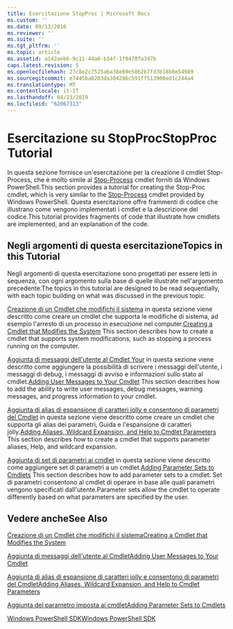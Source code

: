 ```yaml
---
title: Esercitazione StopProc | Microsoft Docs
ms.custom: ''
ms.date: 09/13/2016
ms.reviewer: ''
ms.suite: ''
ms.tgt_pltfrm: ''
ms.topic: article
ms.assetid: a142aeb6-9c11-44a0-b34f-1f9470fa347b
caps.latest.revision: 5
ms.openlocfilehash: 27c8e2c7525aba38e69e50b2b7fd3b18b8e54989
ms.sourcegitcommit: e7445ba8203da304286c591ff513900ad1c244a4
ms.translationtype: MT
ms.contentlocale: it-IT
ms.lasthandoff: 04/23/2019
ms.locfileid: "62067313"
---
```

# <a name="stopproc-tutorial"></a><span data-ttu-id="175f1-102">Esercitazione su StopProc</span><span class="sxs-lookup"><span data-stu-id="175f1-102">StopProc Tutorial</span></span>

<span data-ttu-id="175f1-103">In questa sezione fornisce un'esercitazione per la creazione il cmdlet Stop-Process, che è molto simile al [Stop-Process](/powershell/module/Microsoft.PowerShell.Management/Stop-Process) cmdlet forniti da Windows PowerShell.</span><span class="sxs-lookup"><span data-stu-id="175f1-103">This section provides a tutorial for creating the Stop-Proc cmdlet, which is very similar to the [Stop-Process](/powershell/module/Microsoft.PowerShell.Management/Stop-Process) cmdlet provided by Windows PowerShell.</span></span> <span data-ttu-id="175f1-104">Questa esercitazione offre frammenti di codice che illustrano come vengono implementati i cmdlet e la descrizione del codice.</span><span class="sxs-lookup"><span data-stu-id="175f1-104">This tutorial provides fragments of code that illustrate how cmdlets are implemented, and an explanation of the code.</span></span>

## <a name="topics-in-this-tutorial"></a><span data-ttu-id="175f1-105">Negli argomenti di questa esercitazione</span><span class="sxs-lookup"><span data-stu-id="175f1-105">Topics in this Tutorial</span></span>

<span data-ttu-id="175f1-106">Negli argomenti di questa esercitazione sono progettati per essere letti in sequenza, con ogni argomento sulla base di quelle illustrate nell'argomento precedente.</span><span class="sxs-lookup"><span data-stu-id="175f1-106">The topics in this tutorial are designed to be read sequentially, with each topic building on what was discussed in the previous topic.</span></span>

<span data-ttu-id="175f1-107">[Creazione di un Cmdlet che modifichi il sistema](./creating-a-cmdlet-that-modifies-the-system.md) in questa sezione viene descritto come creare un cmdlet che supporta le modifiche di sistema, ad esempio l'arresto di un processo in esecuzione nel computer.</span><span class="sxs-lookup"><span data-stu-id="175f1-107">[Creating a Cmdlet that Modifies the System](./creating-a-cmdlet-that-modifies-the-system.md) This section describes how to create a cmdlet that supports system modifications, such as stopping a process running on the computer.</span></span>

<span data-ttu-id="175f1-108">[Aggiunta di messaggi dell'utente al Cmdlet Your](./adding-user-messages-to-your-cmdlet.md) in questa sezione viene descritto come aggiungere la possibilità di scrivere i messaggi dell'utente, i messaggi di debug, i messaggi di avviso e informazioni sullo stato al cmdlet.</span><span class="sxs-lookup"><span data-stu-id="175f1-108">[Adding User Messages to Your Cmdlet](./adding-user-messages-to-your-cmdlet.md) This section describes how to add the ability to write user messages, debug messages, warning messages, and progress information to your cmdlet.</span></span>

<span data-ttu-id="175f1-109">[Aggiunta di alias di espansione di caratteri jolly e consentono di parametri del Cmdlet](./adding-aliases-wildcard-expansion-and-help-to-cmdlet-parameters.md) in questa sezione viene descritto come creare un cmdlet che supporta gli alias dei parametri, Guida e l'espansione di caratteri jolly.</span><span class="sxs-lookup"><span data-stu-id="175f1-109">[Adding Aliases, Wildcard Expansion, and Help to Cmdlet Parameters](./adding-aliases-wildcard-expansion-and-help-to-cmdlet-parameters.md) This section describes how to create a cmdlet that supports parameter aliases, Help, and wildcard expansion.</span></span>

<span data-ttu-id="175f1-110">[Aggiunta di set di parametri ai cmdlet](./adding-parameter-sets-to-a-cmdlet.md) in questa sezione viene descritto come aggiungere set di parametri a un cmdlet.</span><span class="sxs-lookup"><span data-stu-id="175f1-110">[Adding Parameter Sets to Cmdlets](./adding-parameter-sets-to-a-cmdlet.md) This section describes how to add parameter sets to a cmdlet.</span></span> <span data-ttu-id="175f1-111">Set di parametri consentono al cmdlet di operare in base alle quali parametri vengono specificati dall'utente.</span><span class="sxs-lookup"><span data-stu-id="175f1-111">Parameter sets allow the cmdlet to operate differently based on what parameters are specified by the user.</span></span>

## <a name="see-also"></a><span data-ttu-id="175f1-112">Vedere anche</span><span class="sxs-lookup"><span data-stu-id="175f1-112">See Also</span></span>

[<span data-ttu-id="175f1-113">Creazione di un Cmdlet che modifichi il sistema</span><span class="sxs-lookup"><span data-stu-id="175f1-113">Creating a Cmdlet that Modifies the System</span></span>](./creating-a-cmdlet-that-modifies-the-system.md)

[<span data-ttu-id="175f1-114">Aggiunta di messaggi dell'utente al Cmdlet</span><span class="sxs-lookup"><span data-stu-id="175f1-114">Adding User Messages to Your Cmdlet</span></span>](./adding-user-messages-to-your-cmdlet.md)

[<span data-ttu-id="175f1-115">Aggiunta di alias di espansione di caratteri jolly e consentono di parametri del Cmdlet</span><span class="sxs-lookup"><span data-stu-id="175f1-115">Adding Aliases, Wildcard Expansion, and Help to Cmdlet Parameters</span></span>](./adding-aliases-wildcard-expansion-and-help-to-cmdlet-parameters.md)

[<span data-ttu-id="175f1-116">Aggiunta del parametro imposta ai cmdlet</span><span class="sxs-lookup"><span data-stu-id="175f1-116">Adding Parameter Sets to Cmdlets</span></span>](./adding-parameter-sets-to-a-cmdlet.md)

[<span data-ttu-id="175f1-117">Windows PowerShell SDK</span><span class="sxs-lookup"><span data-stu-id="175f1-117">Windows PowerShell SDK</span></span>](../windows-powershell-reference.md)
